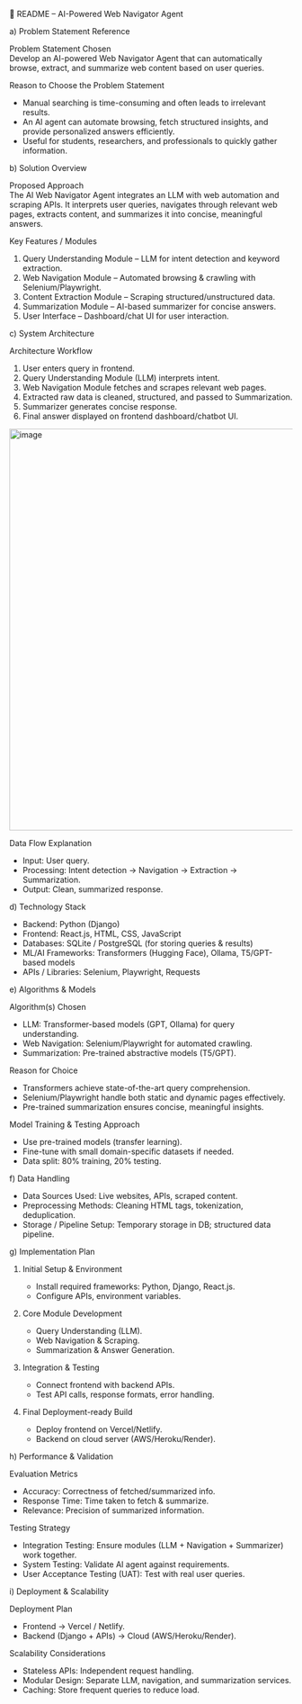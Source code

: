  📄 README – AI-Powered Web Navigator Agent  

 a) Problem Statement Reference  

 Problem Statement Chosen  
Develop an AI-powered Web Navigator Agent that can automatically browse, extract, and summarize web content based on user queries.  

 Reason to Choose the Problem Statement  
- Manual searching is time-consuming and often leads to irrelevant results.  
- An AI agent can automate browsing, fetch structured insights, and provide personalized answers efficiently.  
- Useful for students, researchers, and professionals to quickly gather information.  



 b) Solution Overview  

 Proposed Approach  
The AI Web Navigator Agent integrates an LLM with web automation and scraping APIs. It interprets user queries, navigates through relevant web pages, extracts content, and summarizes it into concise, meaningful answers.  

 Key Features / Modules  
1. Query Understanding Module – LLM for intent detection and keyword extraction.  
2. Web Navigation Module – Automated browsing & crawling with Selenium/Playwright.  
3. Content Extraction Module – Scraping structured/unstructured data.  
4. Summarization Module – AI-based summarizer for concise answers.  
5. User Interface – Dashboard/chat UI for user interaction.  


 c) System Architecture  

 Architecture Workflow  
1. User enters query in frontend.  
2. Query Understanding Module (LLM) interprets intent.  
3. Web Navigation Module fetches and scrapes relevant web pages.  
4. Extracted raw data is cleaned, structured, and passed to Summarization.  
5. Summarizer generates concise response.  
6. Final answer displayed on frontend dashboard/chatbot UI.  

<img width="1070" height="714" alt="image" src="https://github.com/user-attachments/assets/a34ba25d-52b3-4388-9642-7ccf5e65f4b5" />
  

 Data Flow Explanation  
- Input: User query.  
- Processing: Intent detection → Navigation → Extraction → Summarization.  
- Output: Clean, summarized response.  



 d) Technology Stack  

- Backend: Python (Django)  
- Frontend: React.js, HTML, CSS, JavaScript  
- Databases: SQLite / PostgreSQL (for storing queries & results)  
- ML/AI Frameworks: Transformers (Hugging Face), Ollama, T5/GPT-based models  
- APIs / Libraries: Selenium, Playwright, Requests  



 e) Algorithms & Models  

 Algorithm(s) Chosen  
- LLM: Transformer-based models (GPT, Ollama) for query understanding.  
- Web Navigation: Selenium/Playwright for automated crawling.  
- Summarization: Pre-trained abstractive models (T5/GPT).  

 Reason for Choice  
- Transformers achieve state-of-the-art query comprehension.  
- Selenium/Playwright handle both static and dynamic pages effectively.  
- Pre-trained summarization ensures concise, meaningful insights.  

 Model Training & Testing Approach  
- Use pre-trained models (transfer learning).  
- Fine-tune with small domain-specific datasets if needed.  
- Data split: 80% training, 20% testing.  


 f) Data Handling  

- Data Sources Used: Live websites, APIs, scraped content.  
- Preprocessing Methods: Cleaning HTML tags, tokenization, deduplication.  
- Storage / Pipeline Setup: Temporary storage in DB; structured data pipeline.  



 g) Implementation Plan  

1. Initial Setup & Environment  
   - Install required frameworks: Python, Django, React.js.  
   - Configure APIs, environment variables.  

2. Core Module Development  
   - Query Understanding (LLM).  
   - Web Navigation & Scraping.  
   - Summarization & Answer Generation.  

3. Integration & Testing  
   - Connect frontend with backend APIs.  
   - Test API calls, response formats, error handling.  

4. Final Deployment-ready Build  
   - Deploy frontend on Vercel/Netlify.  
   - Backend on cloud server (AWS/Heroku/Render).  



 h) Performance & Validation  

 Evaluation Metrics  
- Accuracy: Correctness of fetched/summarized info.  
- Response Time: Time taken to fetch & summarize.  
- Relevance: Precision of summarized information.  

 Testing Strategy  
- Integration Testing: Ensure modules (LLM + Navigation + Summarizer) work together.  
- System Testing: Validate AI agent against requirements.  
- User Acceptance Testing (UAT): Test with real user queries.  



 i) Deployment & Scalability  

 Deployment Plan  
- Frontend → Vercel / Netlify.  
- Backend (Django + APIs) → Cloud (AWS/Heroku/Render).  

 Scalability Considerations  
- Stateless APIs: Independent request handling.  
- Modular Design: Separate LLM, navigation, and summarization services.  
- Caching: Store frequent queries to reduce load.  
